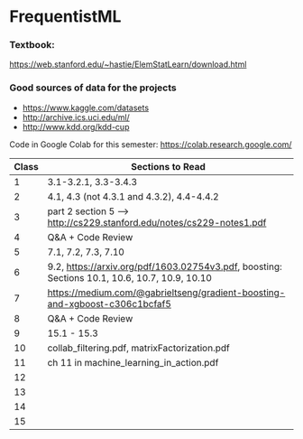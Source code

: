 # FrequentistML

### Textbook:  
https://web.stanford.edu/~hastie/ElemStatLearn/download.html

### Good sources of data for the projects
- https://www.kaggle.com/datasets
- http://archive.ics.uci.edu/ml/
- http://www.kdd.org/kdd-cup


Code in Google Colab for this semester: https://colab.research.google.com/


| Class | Sections to Read |
|-------|------------|
| 1     |   3.1-3.2.1, 3.3-3.4.3                                                      |
| 2     |    4.1, 4.3 (not 4.3.1 and 4.3.2), 4.4-4.4.2                                |
| 3     |   part 2 section 5 --> http://cs229.stanford.edu/notes/cs229-notes1.pdf     |
| 4     |   Q&A + Code Review                                                                      |
| 5     |   7.1, 7.2, 7.3, 7.10                                                       |
| 6     |     9.2, https://arxiv.org/pdf/1603.02754v3.pdf,  boosting: Sections 10.1, 10.6, 10.7,  10.9, 10.10     |
| 7     |     https://medium.com/@gabrieltseng/gradient-boosting-and-xgboost-c306c1bcfaf5       |
| 8     |     Q&A + Code Review        |
| 9     |   15.1 - 15.3         |
| 10    |    collab_filtering.pdf, matrixFactorization.pdf        |
| 11    |    ch 11 in machine_learning_in_action.pdf           |
| 12    |            |
| 13    |         |
| 14    |            |
| 15    |            |
